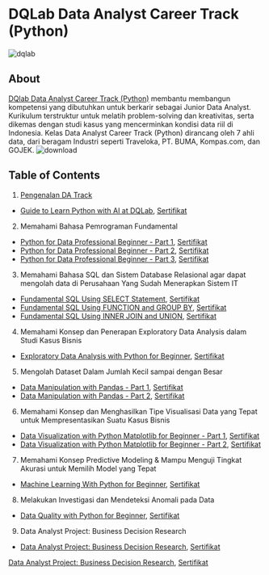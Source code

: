 # DQLab Data Analyst Career Track (Python)
![dqlab](https://user-images.githubusercontent.com/128627819/235391223-dc8896e2-2706-4296-8eab-39031257c044.png)

## About
[DQlab Data Analyst Career Track (Python)](https://academy.dqlab.id/main/track/67) membantu membangun kompetensi yang dibutuhkan untuk berkarir sebagai Junior Data Analyst. Kurikulum terstruktur untuk melatih problem-solving dan kreativitas, serta dikemas dengan studi kasus yang mencerminkan kondisi data riil di Indonesia. Kelas Data Analyst Career Track (Python) dirancang oleh 7 ahli data, dari beragam Industri seperti Traveloka, PT. BUMA, Kompas.com, dan GOJEK.
![download](https://user-images.githubusercontent.com/128627819/235392462-74443a02-c43f-4a60-9cb3-5a4d5c267815.png)

## Table of Contents
1. [Pengenalan DA Track](https://github.com/Anwar12234/DQlab-Data-Analyst-Python-Track/tree/main/Pengenalan%20DA%20Track)
  - [Guide to Learn Python with AI at DQLab](https://github.com/Anwar12234/DQlab-Data-Analyst-Python-Track/tree/main/Pengenalan%20DA%20Track/Guide%20to%20Learn%20Python%20with%20AI%20at%20DQLab), [Sertifikat](https://academy.dqlab.id/certificate/pdf/DQLABAI001GFDBKU/NONTRACK)
2. Memahami Bahasa Pemrograman Fundamental
  - [Python for Data Professional Beginner - Part 1](https://github.com/Anwar12234/DQlab-Data-Analyst-Python-Track/tree/main/Memahami%20Bahasa%20Pemrograman%20Fundamental/Python%20for%20Data%20Professional%20Beginner%20-%20Part%201), [Sertifikat](https://academy.dqlab.id/certificate/pdf/DQLABINTP1IVORGF/NONTRACK)
  - [Python for Data Professional Beginner - Part 2](https://github.com/Anwar12234/DQlab-Data-Analyst-Python-Track/tree/main/Memahami%20Bahasa%20Pemrograman%20Fundamental/Python%20for%20Data%20Professional%20Beginner%20-%20Part%202), [Sertifikat](https://academy.dqlab.id/certificate/pdf/DQLABINTP1QGIUNV/NONTRACK)
  - [Python for Data Professional Beginner - Part 3](https://github.com/Anwar12234/DQlab-Data-Analyst-Python-Track/tree/main/Memahami%20Bahasa%20Pemrograman%20Fundamental/Python%20for%20Data%20Professional%20Beginner%20-%20Part%203), [Sertifikat](https://academy.dqlab.id/certificate/pdf/DQLABINTP1AMATPD/NONTRACK)
3. Memahami Bahasa SQL dan Sistem Database Relasional agar dapat mengolah data di Perusahaan Yang Sudah Menerapkan Sistem IT
  - [Fundamental SQL Using SELECT Statement](https://github.com/Anwar12234/DQlab-Data-Analyst-Python-Track/tree/main/Memahami%20Bahasa%20SQL%20dan%20Sistem%20Database%20Relasional%20agar%20dapat%20mengolah%20data%20di%20Perusahaan%20Yang%20Sudah%20Menerapkan%20Sistem%20IT/Fundamental%20SQL%20Using%20SELECT%20Statement), [Sertifikat](https://academy.dqlab.id/certificate/pdf/DQLABSQLT1PVWBET/NONTRACK)
  - [Fundamental SQL Using FUNCTION and GROUP BY](https://github.com/Anwar12234/DQlab-Data-Analyst-Python-Track/tree/main/Memahami%20Bahasa%20SQL%20dan%20Sistem%20Database%20Relasional%20agar%20dapat%20mengolah%20data%20di%20Perusahaan%20Yang%20Sudah%20Menerapkan%20Sistem%20IT/Fundamental%20SQL%20Using%20FUNCTION%20and%20GROUP%20BY), [Sertifikat](https://academy.dqlab.id/certificate/pdf/DQLABFSQL3RNQBMS/NONTRACK)
  - [Fundamental SQL Using INNER JOIN and UNION](https://github.com/Anwar12234/DQlab-Data-Analyst-Python-Track/tree/main/Memahami%20Bahasa%20SQL%20dan%20Sistem%20Database%20Relasional%20agar%20dapat%20mengolah%20data%20di%20Perusahaan%20Yang%20Sudah%20Menerapkan%20Sistem%20IT/Fundamental%20SQL%20Using%20INNER%20JOIN%20and%20UNION), [Sertifikat](https://academy.dqlab.id/certificate/pdf/DQLABSQLT2DFCVEQ/NONTRACK)
4. Memahami Konsep dan Penerapan Exploratory Data Analysis dalam Studi Kasus Bisnis
  - [Exploratory Data Analysis with Python for Beginner](https://github.com/Anwar12234/DQlab-Data-Analyst-Python-Track/tree/main/Memahami%20Konsep%20dan%20Penerapan%20Exploratory%20Data%20Analysis%20dalam%20Studi%20Kasus%20Bisnis/Exploratory%20Data%20Analysis%20with%20Python%20for%20Beginner), [Sertifikat](https://academy.dqlab.id/certificate/pdf/DQLABINTP1KKARRF/NONTRACK)
5. Mengolah Dataset Dalam Jumlah Kecil sampai dengan Besar
  - [Data Manipulation with Pandas - Part 1](https://github.com/Anwar12234/DQlab-Data-Analyst-Python-Track/tree/main/Mengolah%20Dataset%20Dalam%20Jumlah%20Kecil%20sampai%20dengan%20Besar/Data%20Manipulation%20with%20Pandas%20-%20Part%201), [Sertifikat](https://academy.dqlab.id/certificate/pdf/DQLABINTP1DBEBGG/NONTRACK)
  - [Data Manipulation with Pandas - Part 2](), [Sertifikat](https://academy.dqlab.id/certificate/pdf/DQLABINTP1JEPUNI/NONTRACK)
6. Memahami Konsep dan Menghasilkan Tipe Visualisasi Data yang Tepat untuk Mempresentasikan Suatu Kasus Bisnis
  - [Data Visualization with Python Matplotlib for Beginner - Part 1](), [Sertifikat](https://academy.dqlab.id/certificate/pdf/DQLABDTWP1PIBWJA/NONTRACK)
  - [Data Visualization with Python Matplotlib for Beginner - Part 2](), [Sertifikat](https://academy.dqlab.id/certificate/pdf/DQLABINTP1AOQSMM/NONTRACK)
7. Memahami Konsep Predictive Modeling & Mampu Menguji Tingkat Akurasi untuk Memilih Model yang Tepat
  - [Machine Learning With Python for Beginner](), [Sertifikat](https://academy.dqlab.id/certificate/pdf/DQLABDVIZ2MOPRGF/NONTRACK)
8. Melakukan Investigasi dan Mendeteksi Anomali pada Data
  - [Data Quality with Python for Beginner](), [Sertifikat](https://academy.dqlab.id/certificate/pdf/DQLABDVIZ2AGGCJI/NONTRACK)
9. Data Analyst Project: Business Decision Research
  - [Data Analyst Project: Business Decision Research](), [Sertifikat](https://academy.dqlab.id/certificate/pdf/DQLABDVIZ2KEIRDM/NONTRACK)

[Data Analyst Project: Business Decision Research](), [Sertifikat](https://academy.dqlab.id/certificate/pdf/DQLABDATRCLLREFR/TRACK)
